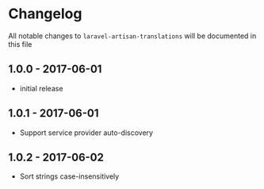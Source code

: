# Changelog

All notable changes to `laravel-artisan-translations` will be documented in this file

## 1.0.0 - 2017-06-01

- initial release

## 1.0.1 - 2017-06-01

- Support service provider auto-discovery

## 1.0.2 - 2017-06-02

- Sort strings case-insensitively
